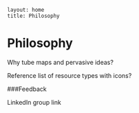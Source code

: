 ````
layout: home
title: Philosophy
````

Philosophy
==========

Why tube maps and pervasive ideas?

Reference list of resource types with icons?

###Feedback

LinkedIn group link